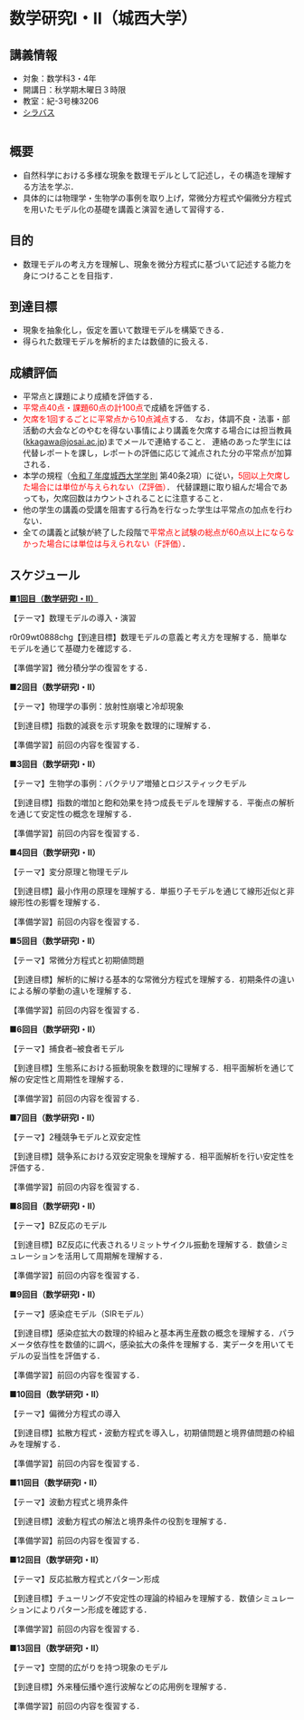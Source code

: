 # 数学研究I・II（城西大学）

## 講義情報

- 対象：数学科3・4年
- 開講日：秋学期木曜日３時限
- 教室：紀-3号棟3206
- [シラバス](https://junavi.josai.ac.jp/camweb/slbssbdr.do?value(risyunen)=2025&value(semekikn)=1&value(kougicd)=00228681&value(crclumcd)=zz19999999)

```{tableofcontents}
```

## 概要

- 自然科学における多様な現象を数理モデルとして記述し，その構造を理解する方法を学ぶ．
- 具体的には物理学・生物学の事例を取り上げ，常微分方程式や偏微分方程式を用いたモデル化の基礎を講義と演習を通して習得する．

## 目的

- 数理モデルの考え方を理解し、現象を微分方程式に基づいて記述する能力を身につけることを目指す．

## 到達目標

- 現象を抽象化し，仮定を置いて数理モデルを構築できる．
- 得られた数理モデルを解析的または数値的に扱える．

## 成績評価

- 平常点と課題により成績を評価する．
- <span style="color:red">平常点40点・課題60点の計100点</span>で成績を評価する．
- <span style="color:red">欠席を1回するごとに平常点から10点減点</span>する．
なお，体調不良・法事・部活動の大会などのやむを得ない事情により講義を欠席する場合には担当教員(kkagawa@josai.ac.jp)までメールで連絡すること．
連絡のあった学生には代替レポートを課し，レポートの評価に応じて減点された分の平常点が加算される．
- 本学の規程（[令和７年度城西大学学則](https://www.josai.ac.jp/media/32-daigakubinran2025.pdf) 第40条2項）に従い，<span style="color:red">5回以上欠席した場合には単位が与えられない（Z評価）</span>．
代替課題に取り組んだ場合であっても，欠席回数はカウントされることに注意すること．
- 他の学生の講義の受講を阻害する行為を行なった学生は平常点の加点を行わない．
- 全ての講義と試験が終了した段階で<span style="color:red">平常点と試験の総点が60点以上にならなかった場合には単位は与えられない（F評価）</span>．

## スケジュール

**[■1回目（数学研究I・II）](/contents/1_mathematical_model.md)**

【テーマ】数理モデルの導入・演習

r0r09wt0888chg【到達目標】数理モデルの意義と考え方を理解する．簡単なモデルを通じて基礎力を確認する．

【準備学習】微分積分学の復習をする．

**■2回目（数学研究I・II）**

【テーマ】物理学の事例：放射性崩壊と冷却現象

【到達目標】指数的減衰を示す現象を数理的に理解する．

【準備学習】前回の内容を復習する．

**■3回目（数学研究I・II）**

【テーマ】生物学の事例：バクテリア増殖とロジスティックモデル

【到達目標】指数的増加と飽和効果を持つ成長モデルを理解する．平衡点の解析を通じて安定性の概念を理解する．

【準備学習】前回の内容を復習する．

**■4回目（数学研究I・II）**

【テーマ】変分原理と物理モデル

【到達目標】最小作用の原理を理解する．単振り子モデルを通じて線形近似と非線形性の影響を理解する．

【準備学習】前回の内容を復習する．

**■5回目（数学研究I・II）**

【テーマ】常微分方程式と初期値問題

【到達目標】解析的に解ける基本的な常微分方程式を理解する．初期条件の違いによる解の挙動の違いを理解する．

【準備学習】前回の内容を復習する．

**■6回目（数学研究I・II）**

【テーマ】捕食者–被食者モデル

【到達目標】生態系における振動現象を数理的に理解する．相平面解析を通じて解の安定性と周期性を理解する．

【準備学習】前回の内容を復習する．

**■7回目（数学研究I・II）**

【テーマ】2種競争モデルと双安定性

【到達目標】競争系における双安定現象を理解する．相平面解析を行い安定性を評価する．

【準備学習】前回の内容を復習する．

**■8回目（数学研究I・II）**

【テーマ】BZ反応のモデル

【到達目標】BZ反応に代表されるリミットサイクル振動を理解する．数値シミュレーションを活用して周期解を理解する．

【準備学習】前回の内容を復習する．

**■9回目（数学研究I・II）**

【テーマ】感染症モデル（SIRモデル）

【到達目標】感染症拡大の数理的枠組みと基本再生産数の概念を理解する．パラメータ依存性を数値的に調べ，感染拡大の条件を理解する．実データを用いてモデルの妥当性を評価する．

【準備学習】前回の内容を復習する．

**■10回目（数学研究I・II）**

【テーマ】偏微分方程式の導入

【到達目標】拡散方程式・波動方程式を導入し，初期値問題と境界値問題の枠組みを理解する．

【準備学習】前回の内容を復習する．

**■11回目（数学研究I・II）**

【テーマ】波動方程式と境界条件

【到達目標】波動方程式の解法と境界条件の役割を理解する．

【準備学習】前回の内容を復習する．

**■12回目（数学研究I・II）**

【テーマ】反応拡散方程式とパターン形成

【到達目標】チューリング不安定性の理論的枠組みを理解する．数値シミュレーションによりパターン形成を確認する．

【準備学習】前回の内容を復習する．

**■13回目（数学研究I・II）**

【テーマ】空間的広がりを持つ現象のモデル

【到達目標】外来種伝播や進行波解などの応用例を理解する．

【準備学習】前回の内容を復習する．
